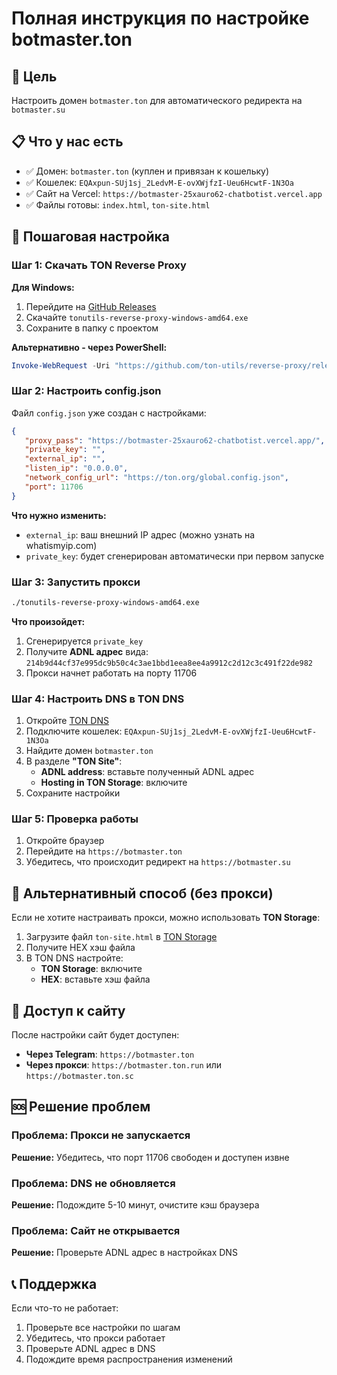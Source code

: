 # Полная инструкция по настройке botmaster.ton

## 🎯 Цель
Настроить домен `botmaster.ton` для автоматического редиректа на `botmaster.su`

## 📋 Что у нас есть
- ✅ Домен: `botmaster.ton` (куплен и привязан к кошельку)
- ✅ Кошелек: `EQAxpun-SUj1sj_2LedvM-E-ovXWjfzI-Ueu6HcwtF-1N3Oa`
- ✅ Сайт на Vercel: `https://botmaster-25xauro62-chatbotist.vercel.app`
- ✅ Файлы готовы: `index.html`, `ton-site.html`

## 🚀 Пошаговая настройка

### Шаг 1: Скачать TON Reverse Proxy

**Для Windows:**
1. Перейдите на [GitHub Releases](https://github.com/ton-utils/reverse-proxy/releases/latest)
2. Скачайте `tonutils-reverse-proxy-windows-amd64.exe`
3. Сохраните в папку с проектом

**Альтернативно - через PowerShell:**
```powershell
Invoke-WebRequest -Uri "https://github.com/ton-utils/reverse-proxy/releases/latest/download/tonutils-reverse-proxy-windows-amd64.exe" -OutFile "tonutils-reverse-proxy-windows-amd64.exe"
```

### Шаг 2: Настроить config.json

Файл `config.json` уже создан с настройками:
```json
{
   "proxy_pass": "https://botmaster-25xauro62-chatbotist.vercel.app/", 
   "private_key": "", 
   "external_ip": "", 
   "listen_ip": "0.0.0.0", 
   "network_config_url": "https://ton.org/global.config.json", 
   "port": 11706
}
```

**Что нужно изменить:**
- `external_ip`: ваш внешний IP адрес (можно узнать на whatismyip.com)
- `private_key`: будет сгенерирован автоматически при первом запуске

### Шаг 3: Запустить прокси

```bash
./tonutils-reverse-proxy-windows-amd64.exe
```

**Что произойдет:**
1. Сгенерируется `private_key`
2. Получите **ADNL адрес** вида: `214b9d44cf37e995dc9b50c4c3ae1bbd1eea8ee4a9912c2d12c3c491f22de982`
3. Прокси начнет работать на порту 11706

### Шаг 4: Настроить DNS в TON DNS

1. Откройте [TON DNS](https://dns.ton.org/)
2. Подключите кошелек: `EQAxpun-SUj1sj_2LedvM-E-ovXWjfzI-Ueu6HcwtF-1N3Oa`
3. Найдите домен `botmaster.ton`
4. В разделе **"TON Site"**:
   - **ADNL address**: вставьте полученный ADNL адрес
   - **Hosting in TON Storage**: включите
5. Сохраните настройки

### Шаг 5: Проверка работы

1. Откройте браузер
2. Перейдите на `https://botmaster.ton`
3. Убедитесь, что происходит редирект на `https://botmaster.su`

## 🔧 Альтернативный способ (без прокси)

Если не хотите настраивать прокси, можно использовать **TON Storage**:

1. Загрузите файл `ton-site.html` в [TON Storage](https://storage.ton.org/)
2. Получите HEX хэш файла
3. В TON DNS настройте:
   - **TON Storage**: включите
   - **HEX**: вставьте хэш файла

## 📱 Доступ к сайту

После настройки сайт будет доступен:
- **Через Telegram**: `https://botmaster.ton`
- **Через прокси**: `https://botmaster.ton.run` или `https://botmaster.ton.sc`

## 🆘 Решение проблем

### Проблема: Прокси не запускается
**Решение:** Убедитесь, что порт 11706 свободен и доступен извне

### Проблема: DNS не обновляется
**Решение:** Подождите 5-10 минут, очистите кэш браузера

### Проблема: Сайт не открывается
**Решение:** Проверьте ADNL адрес в настройках DNS

## 📞 Поддержка

Если что-то не работает:
1. Проверьте все настройки по шагам
2. Убедитесь, что прокси работает
3. Проверьте ADNL адрес в DNS
4. Подождите время распространения изменений
